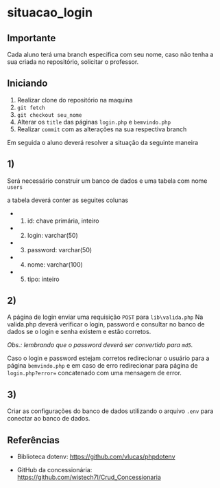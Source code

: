 # situacao_login

## Importante
Cada aluno terá uma branch especifica com seu nome, caso não tenha a sua criada no repositório, solicitar o professor.

## Iniciando

1) Realizar clone do repositório na maquina
2) `git fetch`
3) `git checkout seu_nome`
4) Alterar os `title` das páginas `login.php` e `bemvindo.php`
5) Realizar `commit` com as alterações na sua respectiva branch 


Em seguida o aluno deverá resolver a situação da seguinte maneira

## 1) 
Será necessário construir um banco de dados e uma tabela com nome `users`

a tabela deverá conter as seguites colunas 
* 1) id: chave primária, inteiro
* 2) login: varchar(50)
* 3) password: varchar(50)
* 4) nome: varchar(100)
* 5) tipo: inteiro

## 2) 
A página de login enviar uma requisição `POST` para `lib\valida.php`
Na valida.php deverá verificar o login, password e consultar no banco de dados se o login e senha existem e estão corretos.

_Obs.: lembrando que o password deverá ser convertido para `md5`._

Caso o login e password estejam corretos redirecionar o usuário para a página `bemvindo.php` e em caso de erro redirecionar para página de `login.php?error=` concatenado com uma mensagem de error.

## 3)

Criar as configurações do banco de dados utilizando o arquivo `.env` para conectar ao banco de dados. 

## Referências

* Biblioteca dotenv: https://github.com/vlucas/phpdotenv

* GitHub da concessionária: https://github.com/wistech7l/Crud_Concessionaria
